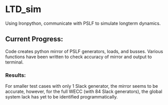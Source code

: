 # LTD_sim
Using Ironpython, communicate with PSLF to simulate longterm dynamics.
## Current Progress:
Code creates python mirror of PSLF generators, loads, and busses.
Various functions have been written to check accuracy of mirror and 
output to terminal.
### Results:
For smaller test cases with only 1 Slack generator, the mirror seems to be 
accurate, however, for the full WECC (with 84 Slack generators), the global
system lack has yet to be identified programmatically.

